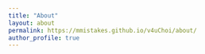 ```yaml
---
title: "About"
layout: about
permalink: https://mmistakes.github.io/v4uChoi/about/
author_profile: true
---
```

